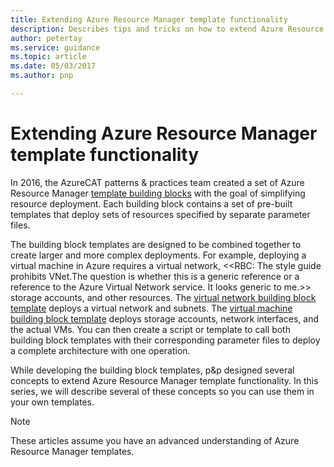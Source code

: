 ```yaml
---
title: Extending Azure Resource Manager template functionality
description: Describes tips and tricks on how to extend Azure Resource Manager template functionality
author: petertay
ms.service: guidance
ms.topic: article
ms.date: 05/03/2017
ms.author: pnp

---
```


# Extending Azure Resource Manager template functionality

In 2016, the AzureCAT patterns & practices team created a set of Azure Resource Manager [template building blocks](https://github.com/mspnp/template-building-blocks/wiki) with the goal of simplifying resource deployment. Each building block contains a set of pre-built templates that deploy sets of resources specified by separate parameter files.

The building block templates are designed to be combined together to create larger and more complex deployments. For example, deploying a virtual machine in Azure requires a virtual network, <<RBC: The style guide prohibits VNet.The question is whether this is a generic reference or a reference to the Azure Virtual Network service. It looks generic to me.>> storage accounts, and other resources. The [virtual network building block template](https://github.com/mspnp/template-building-blocks/wiki/VNet-(v1)) deploys a virtual network and subnets. The [virtual machine building block template](https://github.com/mspnp/template-building-blocks/wiki/Windows-and-Linux-VMs-(v1)) deploys storage accounts, network interfaces, and the actual VMs. You can then create a script or template to call both building block templates with their corresponding parameter files to deploy a complete architecture with one operation.

While developing the building block templates, p&p designed several concepts to extend Azure Resource Manager template functionality. In this series, we will describe several of these concepts so you can use them in your own templates.

> [!NOTE]
> These articles assume you have an advanced understanding of Azure Resource Manager templates.